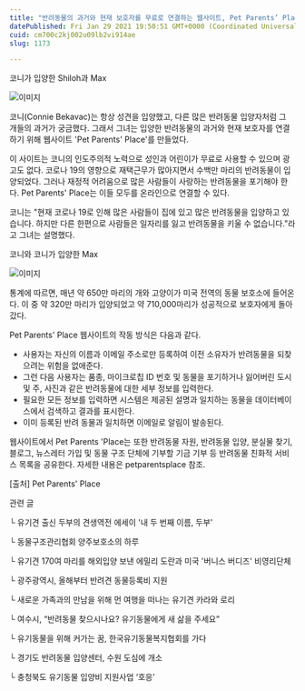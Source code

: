 ```yaml
---
title: "반려동물의 과거와 현재 보호자를 무료로 연결하는 웹사이트, Pet Parents’ Place"
datePublished: Fri Jan 29 2021 19:50:51 GMT+0000 (Coordinated Universal Time)
cuid: cm700c2kj002u09lb2vi914ae
slug: 1173

---
```



코니가 입양한 Shiloh과 Max

![이미지](https://cdn.hashnode.com/res/hashnode/image/upload/v1739249645929/aa05951d-71ef-4eed-aa7f-9595192247b8.jpeg)

코니(Connie Bekavac)는 항상 성견을 입양했고, 다른 많은 반려동물 입양자처럼 그 개들의 과거가 궁금했다. 그래서 그녀는 입양한 반려동물의 과거와 현재 보호자를 연결하기 위해 웹사이트 'Pet Parents' Place'를 만들었다.

이 사이트는 코니의 인도주의적 노력으로 성인과 어린이가 무료로 사용할 수 있으며 광고도 없다. 코로나 19의 영향으로 재택근무가 많아지면서 수백만 마리의 반려동물이 입양되었다. 그러나 재정적 어려움으로 많은 사람들이 사랑하는 반려동물을 포기해야 한다. Pet Parents' Place는 이들 모두를 온라인으로 연결할 수 있다.

코니는 "현재 코로나 19로 인해 많은 사람들이 집에 있고 많은 반려동물을 입양하고 있습니다. 하지만 다른 한편으로 사람들은 일자리를 잃고 반려동물을 키울 수 없습니다."라고 그녀는 설명했다.

코니와 코니가 입양한 Max

![이미지](https://cdn.hashnode.com/res/hashnode/image/upload/v1739249647939/73cf6f83-c222-44c9-a19a-303b831479e9.jpeg)

통계에 따르면, 매년 약 650만 마리의 개와 고양이가 미국 전역의 동물 보호소에 들어온다. 이 중 약 320만 마리가 입양되었고 약 710,000마리가 성공적으로 보호자에게 돌아갔다.

Pet Parents' Place 웹사이트의 작동 방식은 다음과 같다.

- 사용자는 자신의 이름과 이메일 주소로만 등록하여 이전 소유자가 반려동물을 되찾으려는 위험을 없애준다.
- 그런 다음 사용자는 품종, 마이크로칩 ID 번호 및 동물을 포기하거나 잃어버린 도시 및 주, 사진과 같은 반려동물에 대한 세부 정보를 입력한다.
- 필요한 모든 정보를 입력하면 시스템은 제공된 설명과 일치하는 동물을 데이터베이스에서 검색하고 결과를 표시한다.
- 이미 등록된 반려 동물과 일치하면 이메일로 알림이 발송된다.

웹사이트에서 Pet Parents 'Place는 또한 반려동물 자원, 반려동물 입양, 분실물 찾기, 블로그, 뉴스레터 가입 및 동물 구조 단체에 기부할 기금 기부 등 반려동물 친화적 서비스 목록을 공유한다. 자세한 내용은 petparentsplace 참조.

[출처] Pet Parents' Place

관련 글

└ 유기견 출신 두부의 견생역전 에세이 '내 두 번째 이름, 두부'

└ 동물구조관리협회 양주보호소의 하루

└ 유기견 170여 마리를 해외입양 보낸 에밀리 도란과 미국 '버니스 버디즈' 비영리단체

└ 광주광역시, 올해부터 반려견 동물등록비 지원

└ 새로운 가족과의 만남을 위해 먼 여행을 떠나는 유기견 카라와 로리

└ 여수시, “반려동물 찾으시나요? 유기동물에게 새 삶을 주세요”

└ 유기동물을 위해 커가는 꿈, 한국유기동물복지협회를 가다

└ 경기도 반려동물 입양센터, 수원 도심에 개소

└ 충청북도 유기동물 입양비 지원사업 ‘호응’
